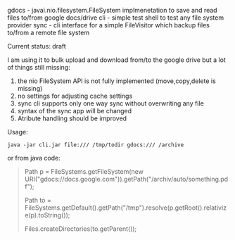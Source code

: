 
gdocs - javai.nio.filesystem.FileSystem implmenetation to save and read files to/from google docs/drive
cli - simple test shell to test any file system provider
sync - cli interface for a simple FileVisitor which backup files to/from a remote file system

Current status: draft

I am using it to bulk upload and download from/to the google drive but a lot of things still missing:

1. the nio FileSystem API is not fully implemented (move,copy,delete is missing)
2. no settings for adjusting cache settings
3. sync cli supports only one way sync without overwriting any file
4. syntax of the sync app will be changed
5. Atribute handling should be improved


Usage:

`java -jar cli.jar file:/// /tmp/todir gdocs:/// /archive`

or from java code:

<blockquote>

Path p = FileSystems.getFileSystem(new URI("gdocs://docs.google.com")).getPath("/archiv/auto/something.pdf");

Path to = FileSystems.getDefault().getPath("/tmp").resolve(p.getRoot().relativize(p).toString());

Files.createDirectories(to.getParent());

</blockquote>

